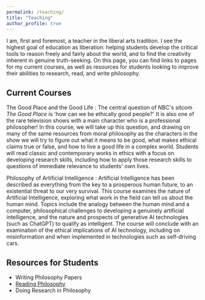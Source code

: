 ```yaml
---
permalink: /teaching/
title: "Teaching"
author_profile: true
---
```


I am, first and foremost, a teacher in the liberal arts tradition.  I see the highest goal of education as liberation: helping students develop the critical tools to reason freely and fairly about the world, and to find the creativity inherent in genuine truth-seeking.  On this page, you can find links to pages for my current courses, as well as resources for students looking to improve their abilities to research, read, and write philosophy.

## Current Courses

The Good Place and the Good Life
:   The central question of NBC's sitcom *The Good Place* is 'how can we be ethically good people?'  It is also one of the rare television shows with a main character who is a professional philosopher!  In this course, we will take up this question, and drawing on many of the same resources from moral philosophy as the characters in the show we will try to figure out what it means to be good, what makes ethical claims true or false, and how to live a good life in a complex world.  Students will read classic and contemporary works in ethics with a focus on developing research skills, including how to apply those research skills to questions of immediate relevance to students' own lives.

Philosophy of Artificial Intelligence
:   Artificial Intelligence has been described as everything from the key to a prosperous human future, to an existential threat to our very survival.  This course examines the nature of Artificial Intelligence, exploring what work in the field can tell us about the human mind.  Topics include the analogy between the human mind and a computer, philosophical challenges to developing a genuinely artificial intelligence, and the nature and prospects of generative AI technologies (such as ChatGPT) to qualify as intelligent.  The course will conclude with an examination of the ethical implications of AI technology, including on misinformation and when implemented in technologies such as self-driving cars.

## Resources for Students

* Writing Philosophy Papers
* [Reading Philosophy](/reading/)
* Doing Research in Philosophy
